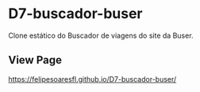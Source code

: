 # D7-buscador-buser

Clone estático do Buscador de viagens do site da Buser.

## View Page

https://felipesoaresfl.github.io/D7-buscador-buser/
